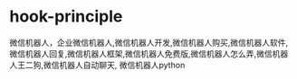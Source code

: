 # hook-principle
微信机器人，企业微信机器人,微信机器人开发,微信机器人购买,微信机器人软件,微信机器人回复,微信机器人框架,微信机器人免费版,微信机器人怎么弄,微信机器人王二狗,微信机器人自动聊天, 微信机器人python
